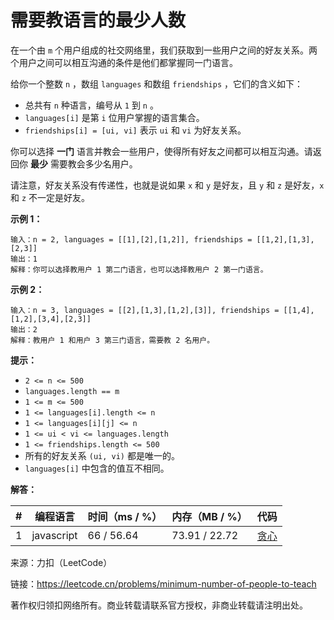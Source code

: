 # 需要教语言的最少人数

在一个由 `m` 个用户组成的社交网络里，我们获取到一些用户之间的好友关系。两个用户之间可以相互沟通的条件是他们都掌握同一门语言。

给你一个整数 `n` ，数组 `languages` 和数组 `friendships` ，它们的含义如下：

- 总共有 `n` 种语言，编号从 `1` 到 `n` 。
- `languages[i]` 是第 `i` 位用户掌握的语言集合。
- `friendships[i] = [u​​​​​​i​​​, v​​​​​​i]` 表示 `u​​​​​​​​​​​i​​​​​` 和 `vi` 为好友关系。

你可以选择 **一门** 语言并教会一些用户，使得所有好友之间都可以相互沟通。请返回你 **最少** 需要教会多少名用户。

请注意，好友关系没有传递性，也就是说如果 `x` 和 `y` 是好友，且 `y` 和 `z` 是好友，`x` 和 `z` 不一定是好友。

**示例 1：**

```
输入：n = 2, languages = [[1],[2],[1,2]], friendships = [[1,2],[1,3],[2,3]]
输出：1
解释：你可以选择教用户 1 第二门语言，也可以选择教用户 2 第一门语言。
```

**示例 2：**

```
输入：n = 3, languages = [[2],[1,3],[1,2],[3]], friendships = [[1,4],[1,2],[3,4],[2,3]]
输出：2
解释：教用户 1 和用户 3 第三门语言，需要教 2 名用户。
```

**提示：**

- `2 <= n <= 500`
- `languages.length == m`
- `1 <= m <= 500`
- `1 <= languages[i].length <= n`
- `1 <= languages[i][j] <= n`
- `1 <= u​​​​​​i < v​​​​​​i <= languages.length`
- `1 <= friendships.length <= 500`
- 所有的好友关系 `(u​​​​​i, v​​​​​​i)` 都是唯一的。
- `languages[i]` 中包含的值互不相同。

**解答：**

**#**|**编程语言**|**时间（ms / %）**|**内存（MB / %）**|**代码**
------|----------|-----------------|----------------|--------
1|javascript|66 / 56.64|73.91 / 22.72|[贪心](./javascript/ac_v1.js)

来源：力扣（LeetCode）

链接：https://leetcode.cn/problems/minimum-number-of-people-to-teach

著作权归领扣网络所有。商业转载请联系官方授权，非商业转载请注明出处。
